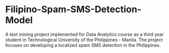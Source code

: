 # Filipino-Spam-SMS-Detection-Model
A text mining project implemented for Data Analytics course as a third year student in Technological University of the Philippines - Manila. The project focuses on developing a localized spam SMS detection in the Philippines.
